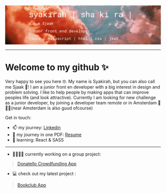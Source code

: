 ![profilebanner](profile_banner.png)
<hr />

# Welcome to my github ✨
Very happy to see you here 🤓.
My name is Syakirah, but you can also call me Sjaak 🦄! I am a junior front en developer with a big interest in design and problem solving.
I like to help people by making apps that can improve peoples life (and look attractive). Currently I am looking for new challenge as a junior developer, by joining a developer team remote or in Amsterdam 🌷🇳🇱(near Amsterdam is also guud ofcourse) 

Get in touch:
- 📫 my journey: [Linkedin](www.linkedin.com/in/syakirah-algadri/)
- 📝 my journey in one PDF:  [Resume](./Syakirah_CV_2021.pdf) 
- 🌱 learning: React & SASS  

<hr />

* 🧑‍🤝‍🧑👭 currently working on a group project:
> [Donatello Crowdfunding App](https://github.com/Reinoptland/donatello-frontend)


* ‍💻  check out my latest project  : 

> [Bookclub App](https://github.com/sjaak1992/novi-assignment)

 



